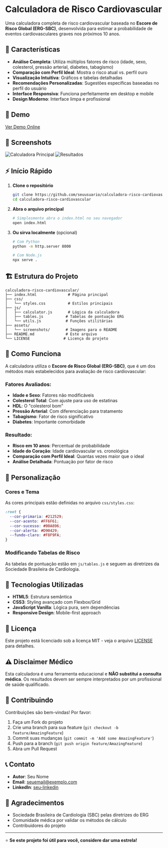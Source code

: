 # Calculadora de Risco Cardiovascular

Uma calculadora completa de risco cardiovascular baseada no **Escore de Risco Global (ERG-SBC)**, desenvolvida para estimar a probabilidade de eventos cardiovasculares graves nos próximos 10 anos.

## 🎯 Características

- **Análise Completa**: Utiliza múltiplos fatores de risco (idade, sexo, colesterol, pressão arterial, diabetes, tabagismo)
- **Comparação com Perfil Ideal**: Mostra o risco atual vs. perfil ouro
- **Visualização Intuitiva**: Gráficos e tabelas detalhadas
- **Recomendações Personalizadas**: Sugestões específicas baseadas no perfil do usuário
- **Interface Responsiva**: Funciona perfeitamente em desktop e mobile
- **Design Moderno**: Interface limpa e profissional

## 🚀 Demo

[Ver Demo Online](https://seuusuario.github.io/calculadora-risco-cardiovascular)

## 📱 Screenshots

![Calculadora Principal](screenshots/calculadora.png)
![Resultados](screenshots/resultados.png)

## ⚡ Início Rápido

1. **Clone o repositório**
   ```bash
   git clone https://github.com/seuusuario/calculadora-risco-cardiovascular.git
   cd calculadora-risco-cardiovascular
   ```

2. **Abra o arquivo principal**
   ```bash
   # Simplesmente abra o index.html no seu navegador
   open index.html
   ```

3. **Ou sirva localmente** (opcional)
   ```bash
   # Com Python
   python -m http.server 8000
   
   # Com Node.js
   npx serve .
   ```

## 🏗️ Estrutura do Projeto

```
calculadora-risco-cardiovascular/
├── index.html              # Página principal
├── css/
│   └── styles.css          # Estilos principais
├── js/
│   ├── calculator.js       # Lógica da calculadora
│   ├── tables.js          # Tabelas de pontuação ERG
│   └── utils.js           # Funções utilitárias
├── assets/
│   └── screenshots/       # Imagens para o README
├── README.md              # Este arquivo
└── LICENSE               # Licença do projeto
```

## 🧮 Como Funciona

A calculadora utiliza o **Escore de Risco Global (ERG-SBC)**, que é um dos métodos mais estabelecidos para avaliação de risco cardiovascular:

### Fatores Avaliados:
- **Idade e Sexo**: Fatores não modificáveis
- **Colesterol Total**: Com ajuste para uso de estatinas
- **HDL**: O "colesterol bom"
- **Pressão Arterial**: Com diferenciação para tratamento
- **Tabagismo**: Fator de risco significativo
- **Diabetes**: Importante comorbidade

### Resultado:
- **Risco em 10 anos**: Percentual de probabilidade
- **Idade do Coração**: Idade cardiovascular vs. cronológica
- **Comparação com Perfil Ideal**: Quantas vezes maior que o ideal
- **Análise Detalhada**: Pontuação por fator de risco

## 🎨 Personalização

### Cores e Tema
As cores principais estão definidas no arquivo `css/styles.css`:

```css
:root {
  --cor-primaria: #212529;
  --cor-acento: #FF6F61;
  --cor-sucesso: #00A896;
  --cor-alerta: #D90429;
  --fundo-claro: #F8F9FA;
}
```

### Modificando Tabelas de Risco
As tabelas de pontuação estão em `js/tables.js` e seguem as diretrizes da Sociedade Brasileira de Cardiologia.

## 🔧 Tecnologias Utilizadas

- **HTML5**: Estrutura semântica
- **CSS3**: Styling avançado com Flexbox/Grid
- **JavaScript Vanilla**: Lógica pura, sem dependências
- **Responsive Design**: Mobile-first approach

## 📄 Licença

Este projeto está licenciado sob a licença MIT - veja o arquivo [LICENSE](LICENSE) para detalhes.

## ⚠️ Disclaimer Médico

Esta calculadora é uma ferramenta educacional e **NÃO substitui a consulta médica**. Os resultados devem ser sempre interpretados por um profissional de saúde qualificado.

## 🤝 Contribuindo

Contribuições são bem-vindas! Por favor:

1. Faça um Fork do projeto
2. Crie uma branch para sua feature (`git checkout -b feature/AmazingFeature`)
3. Commit suas mudanças (`git commit -m 'Add some AmazingFeature'`)
4. Push para a branch (`git push origin feature/AmazingFeature`)
5. Abra um Pull Request

## 📞 Contato

- **Autor**: Seu Nome
- **Email**: seuemail@exemplo.com
- **LinkedIn**: [seu-linkedin](https://linkedin.com/in/seu-perfil)

## 🙏 Agradecimentos

- Sociedade Brasileira de Cardiologia (SBC) pelas diretrizes do ERG
- Comunidade médica por validar os métodos de cálculo
- Contribuidores do projeto

---

⭐ **Se este projeto foi útil para você, considere dar uma estrela!**